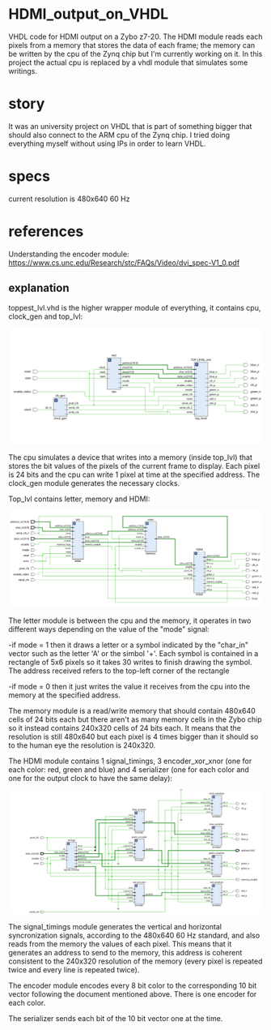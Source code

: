 # HDMI_output_on_VHDL
VHDL code for HDMI output on a Zybo z7-20.
The HDMI module reads each pixels from a memory that stores the data of each frame; the memory can be written by the cpu of the Zynq chip but I'm currently working on it.
In this project the actual cpu is replaced by a vhdl module that simulates some writings.

# story
It was an university project on VHDL that is part of something bigger that should also connect to the ARM cpu of the Zynq chip. I tried doing everything myself without using IPs in order to learn VHDL.

# specs
current resolution is 480x640 60 Hz

# references
Understanding the encoder module: https://www.cs.unc.edu/Research/stc/FAQs/Video/dvi_spec-V1_0.pdf


## explanation

toppest_lvl.vhd is the higher wrapper module of everything, it contains cpu, clock_gen and top_lvl:

![Screenshot](cpu_test.png)

The cpu simulates a device that writes into a memory (inside top_lvl) that stores the bit values of the pixels of the current frame to display. Each pixel is 24 bits and the cpu can write 1 pixel at time at the specified address.
The clock_gen module generates the necessary clocks.

Top_lvl contains letter, memory and HDMI:

![Screenshot](top_lvl.png)

The letter module is between the cpu and the memory, it operates in two different ways depending on the value of the "mode" signal:

  -if mode = 1 then it draws a letter or a symbol indicated by the "char_in" vector such as the letter 'A' or the simbol '+'. Each symbol is contained in a rectangle of 5x6 pixels so it takes 30 writes to finish     drawing the symbol. The address received refers to the top-left corner of the rectangle

  -if mode = 0 then it just writes the value it receives from the cpu into the memory at the specified address. 

The memory module is a read/write memory that should contain 480x640 cells of 24 bits each but there aren't as many memory cells in the Zybo chip so it instead contains 240x320 cells of 24 bits each. It means that the resolution is still 480x640 but each pixel is 4 times bigger than it should so to the human eye the resolution is 240x320.

The HDMI module contains 1 signal_timings, 3 encoder_xor_xnor (one for each color: red, green and blue) and 4 serializer (one for each color and one for the output clock to have the same delay):

![Screenshot](HDMI.png)

The signal_timings module generates the vertical and horizontal syncronization signals, according to the 480x640 60 Hz standard, and also reads from the memory the values of each pixel. This means that it generates an address to send to the memory, this address is coherent consistent to the 240x320 resolution of the memory (every pixel is repeated twice and every line is repeated twice).

The encoder module encodes every 8 bit color to the corresponding 10 bit vector following the document mentioned above. There is one encoder for each color.

The serializer sends each bit of the 10 bit vector one at the time.
